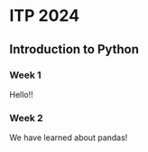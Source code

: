 # ITP 2024

## Introduction to Python

### Week 1

Hello!!

### Week 2

We have learned about pandas!